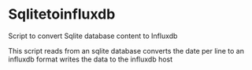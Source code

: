 # Sqlitetoinfluxdb
Script to convert Sqlite database content to Influxdb

This script reads from an sqlite database
converts the date per line to an influxdb format
writes the data to the influxdb host

